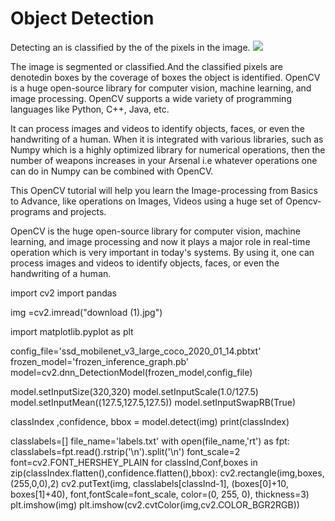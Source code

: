 <!DOCTYPE>  
<html>  
<head>   
<body>
<h1>Object Detection</h1>
<p>Detecting an is classified by the of the pixels in the image.


<img src="![download](https://github.com/mbalasurya/Objects-detection/assets/110713151/79dbb8bd-0d3e-4886-895c-234d3ebb54ef)">

The image is segmented or classified.And the classified pixels are denotedin boxes by the coverage of boxes the object is identified.
OpenCV is a huge open-source library for computer vision, machine learning, and image processing. OpenCV supports a wide variety of programming languages like Python, C++, Java, etc. 

It can process images and videos to identify objects, faces, or even the handwriting of a human. When it is integrated with various libraries, such as Numpy which is a highly optimized library for numerical operations, then the number of weapons increases in your Arsenal i.e whatever operations one can do in Numpy can be combined with OpenCV.

This OpenCV tutorial will help you learn the Image-processing from Basics to Advance, like operations on Images, Videos using a huge set of Opencv-programs and projects.

OpenCV is the huge open-source library for computer vision, machine learning, and image processing and now it plays a major role in real-time operation which is very important in today's systems. By using it, one can process images and videos to identify objects, faces, or even the handwriting of a human.</p>
<p>import cv2
import pandas

img =cv2.imread("download (1).jpg")


import matplotlib.pyplot as plt


config_file='ssd_mobilenet_v3_large_coco_2020_01_14.pbtxt'
frozen_model='frozen_inference_graph.pb'
model=cv2.dnn_DetectionModel(frozen_model,config_file)


model.setInputSize(320,320)
model.setInputScale(1.0/127.5)
model.setInputMean((127.5,127.5,127.5))
model.setInputSwapRB(True)

classIndex ,confidence, bbox = model.detect(img)
print(classIndex)


classlabels=[]
file_name='labels.txt'
with open(file_name,'rt') as fpt:
    classlabels=fpt.read().rstrip('\n').split('\n')
font_scale=2
font=cv2.FONT_HERSHEY_PLAIN
for classInd,Conf,boxes in zip(classIndex.flatten(),confidence.flatten(),bbox):
    cv2.rectangle(img,boxes,(255,0,0),2)
    cv2.putText(img, classlabels[classInd-1], (boxes[0]+10, boxes[1]+40), font,fontScale=font_scale, color=(0, 255, 0), thickness=3)
plt.imshow(img)
plt.imshow(cv2.cvtColor(img,cv2.COLOR_BGR2RGB))</p>



</body>  
</head>  
</html>  
